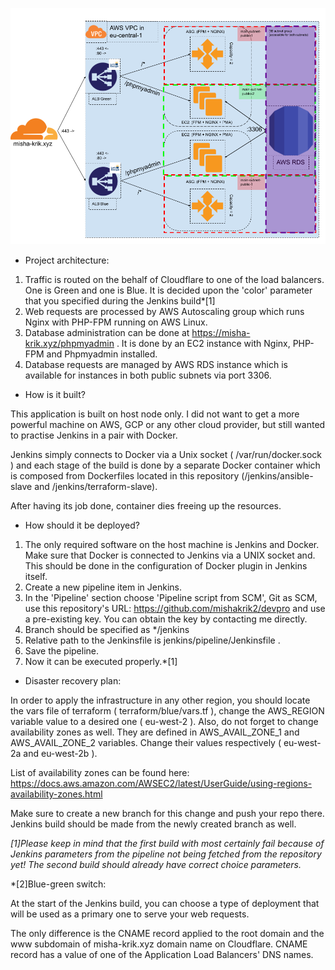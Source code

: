 ![Alt text](Network%20Diagram.png?raw=true "Network Diagram")

- Project architecture:

1) Traffic is routed on the behalf of Cloudflare to one of the load balancers. One is Green and one is Blue. It is decided upon the 'color' parameter that you specified during the Jenkins build*[1]
2) Web requests are processed by AWS Autoscaling group which runs Nginx with PHP-FPM running on AWS Linux.
3) Database administration can be done at https://misha-krik.xyz/phpmyadmin . It is done by an EC2 instance with Nginx, PHP-FPM and Phpmyadmin installed. 
4) Database requests are managed by AWS RDS instance which is available for instances in both public subnets via port 3306.

- How is it built?

This application is built on host node only. I did not want to get a more powerful machine on AWS, GCP or any other cloud provider, but still wanted to practise Jenkins in a pair with Docker. 

Jenkins simply connects to Docker via a Unix socket ( /var/run/docker.sock ) and each stage of the build is done by a separate Docker container which is composed from Dockerfiles located in this repository (/jenkins/ansible-slave and /jenkins/terraform-slave). 

After having its job done, container dies freeing up the resources.

- How should it be deployed?

1) The only required software on the host machine is Jenkins and Docker. Make sure that Docker is connected to Jenkins via a UNIX socket and. This should be done in the configuration of Docker plugin in Jenkins itself.
2) Create a new pipeline item in Jenkins.
3) In the 'Pipeline' section choose 'Pipeline script from SCM', Git as SCM, use this repository's URL: https://github.com/mishakrik2/devpro and use a pre-existing key. You can obtain the key by contacting me directly.
4) Branch should be specified as */jenkins
5) Relative path to the Jenkinsfile is jenkins/pipeline/Jenkinsfile .
6) Save the pipeline.
7) Now it can be executed properly.*[1]

- Disaster recovery plan:

In order to apply the infrastructure in any other region, you should locate the vars file of terraform ( terraform/blue/vars.tf ), change the AWS_REGION variable value to a desired one ( eu-west-2 ). Also, do not forget to change availability zones as well. They are defined in AWS_AVAIL_ZONE_1 and AWS_AVAIL_ZONE_2 variables. Change their values respectively ( eu-west-2a and eu-west-2b ). 

List of availability zones can be found here: https://docs.aws.amazon.com/AWSEC2/latest/UserGuide/using-regions-availability-zones.html

Make sure to create a new branch for this change and push your repo there. Jenkins build should be made from the newly created branch as well.

*[1]Please keep in mind that the first build with most certainly fail because of Jenkins parameters from the pipeline not being fetched from the repository yet! The second build should already have correct choice parameters.*

*[2]Blue-green switch:

At the start of the Jenkins build, you can choose a type of deployment that will be used as a primary one to serve your web requests.

The only difference is the CNAME record applied to the root domain and the www subdomain of misha-krik.xyz domain name on Cloudflare. CNAME record has a value of one of the Application Load Balancers' DNS names.